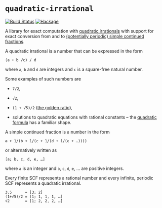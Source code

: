 # `quadratic-irrational`

[![Build Status](https://travis-ci.org/ion1/quadratic-irrational.svg)](https://travis-ci.org/ion1/quadratic-irrational) [![Hackage](https://budueba.com/hackage/quadratic-irrational)](https://hackage.haskell.org/package/quadratic-irrational)

A library for exact computation with [quadratic irrationals][qi] with support
for exact conversion from and to [(potentially periodic) simple continued
fractions][pcf].

[qi]:  http://en.wikipedia.org/wiki/Quadratic_irrational
[pcf]: http://en.wikipedia.org/wiki/Periodic_continued_fraction

A quadratic irrational is a number that can be expressed in the form

```
(a + b √c) / d
```

where `a`, `b` and `d` are integers and `c` is a square-free natural number.

Some examples of such numbers are

* `7/2`,

* `√2`,

* `(1 + √5)/2` ([the golden ratio][gr]),

* solutions to quadratic equations with rational constants – the [quadratic
  formula][qf] has a familiar shape.

[gr]: http://en.wikipedia.org/wiki/Golden_ratio
[qf]: http://en.wikipedia.org/wiki/Quadratic_formula

A simple continued fraction is a number in the form

```
a + 1/(b + 1/(c + 1/(d + 1/(e + …))))
```

or alternatively written as

```
[a; b, c, d, e, …]
```

where `a` is an integer and `b`, `c`, `d`, `e`, … are positive integers.

Every finite SCF represents a rational number and every infinite, periodic SCF
represents a quadratic irrational.

```
3.5      = [3; 2]
(1+√5)/2 = [1; 1, 1, 1, …]
√2       = [1; 2, 2, 2, …]
```

